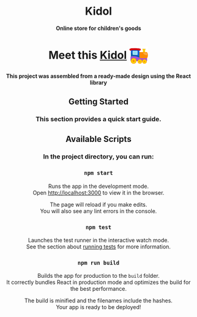 <div align="center">
  <h1>Kidol</h1>
  <strong>Online store for children's goods</strong>
  <h1 align="center">Meet this <a href='https://artyomusov.github.io/kidol/' target="_blank">Kidol</a>
  <img align="center" src="https://github.com/ArtyomUsov/Kidol/raw/master/public/logo-192.svg" height="50"></h1>
<strong>This project was assembled from a ready-made design using the React library</strong>
<h2>Getting Started</h2>
<h3>This section provides a quick start guide.</h3>
<h2>Available Scripts</h2>

<h3>In the project directory, you can run:</h3>

### `npm start`

Runs the app in the development mode.\
Open [http://localhost:3000](http://localhost:3000) to view it in the browser.

The page will reload if you make edits.\
You will also see any lint errors in the console.

### `npm test`

Launches the test runner in the interactive watch mode.\
See the section about [running tests](https://facebook.github.io/create-react-app/docs/running-tests) for more information.

### `npm run build`

Builds the app for production to the `build` folder.\
It correctly bundles React in production mode and optimizes the build for the best performance.

The build is minified and the filenames include the hashes.\
Your app is ready to be deployed!
</div>


